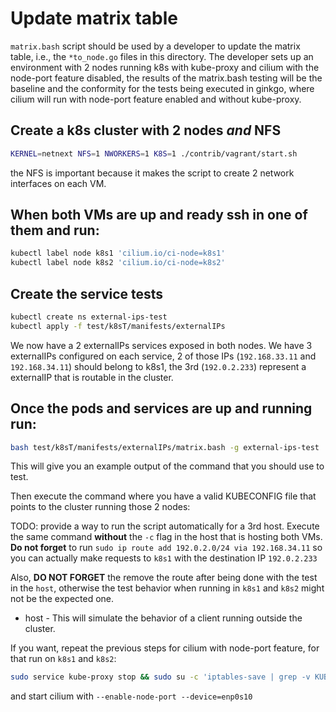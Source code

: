 # Update matrix table

`matrix.bash` script should be used by a developer to update the matrix table,
i.e., the `*to_node.go` files in this directory. The developer sets up an
environment with 2 nodes running k8s with kube-proxy and cilium with the
node-port feature disabled, the results of the matrix.bash testing will be the
baseline and the conformity for the tests being executed in ginkgo, where cilium
will run with node-port feature enabled and without kube-proxy.

## Create a k8s cluster with 2 nodes *and* NFS

```bash
KERNEL=netnext NFS=1 NWORKERS=1 K8S=1 ./contrib/vagrant/start.sh
```

the NFS is important because it makes the script to create 2 network interfaces on each VM.

## When both VMs are up and ready ssh in one of them and run:
```bash
kubectl label node k8s1 'cilium.io/ci-node=k8s1'
kubectl label node k8s2 'cilium.io/ci-node=k8s2'
```

## Create the service tests

```bash
kubectl create ns external-ips-test
kubectl apply -f test/k8sT/manifests/externalIPs
```

We now have a 2 externalIPs services exposed in both nodes. We have 3 externalIPs
configured on each service, 2 of those IPs (`192.168.33.11` and `192.168.34.11`)
should belong to k8s1, the 3rd (`192.0.2.233`) represent a externalIP that is
routable in the cluster.

## Once the pods and services are up and running run:

```bash
bash test/k8sT/manifests/externalIPs/matrix.bash -g external-ips-test
```

This will give you an example output of the command that you should use to test.

Then execute the command where you have a valid KUBECONFIG file that points
to the cluster running those 2 nodes:

TODO: provide a way to run the script automatically for a 3rd host.
Execute the same command **without** the `-c` flag in the host that is hosting
both VMs. **Do not forget** to run `sudo ip route add 192.0.2.0/24 via 192.168.34.11` so
you can actually make requests to `k8s1` with the destination IP `192.0.2.233`

Also, **DO NOT FORGET** the remove the route after being done with the test in
the `host`, otherwise the test behavior when running in `k8s1` and `k8s2` might
not be the expected one.

* host - This will simulate the behavior of a client running outside the cluster.

If you want, repeat the previous steps for cilium with node-port feature, for
that run on `k8s1` and `k8s2`:

```bash
sudo service kube-proxy stop && sudo su -c 'iptables-save | grep -v KUBE | iptables-restore'
```

and start cilium with `--enable-node-port --device=enp0s10`
